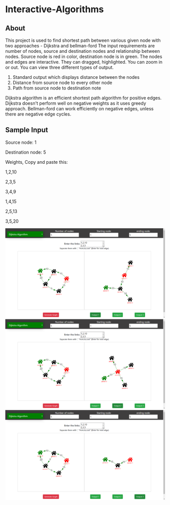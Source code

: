 # Interactive-Algorithms

## About

This project is used to find shortest path between various given node with two approaches - Dijkstra and bellman-ford
The input requirements are number of nodes, source and destination nodes and relationship between nodes. 
Source node is red in color, destination node is in green. The nodes and edges are interactive. They can dragged, highlighted. You can zoom in or out.
You can view three different types of output. 
1. Standard output which displays distance between the nodes
2. Distance from source node to every other node
3. Path from source node to destination note


Dijkstra algorithm is an efficient shortest path algorithm for positive edges. Dijkstra doesn't perform well on negative weights as it uses greedy approach.
Bellman-ford can work efficiently on negative edges, unless there are negative edge cycles.

## Sample Input

<p>Source node: 1</p>
<p>Destination node: 5</p>
<p>Weights, Copy and paste this: </p>
<p>1,2,10</p>
<p>2,3,5</p>
<p>3,4,9</p>
<p>1,4,15</p>
<p>2,5,13</p>
<p>3,5,20</p>

<img src="https://github.com/TeslaLord/TeslaLord/blob/main/interactive1.PNG">
<img src="https://github.com/TeslaLord/TeslaLord/blob/main/interactive2.PNG">
<img src="https://github.com/TeslaLord/TeslaLord/blob/main/interactive3.PNG">
